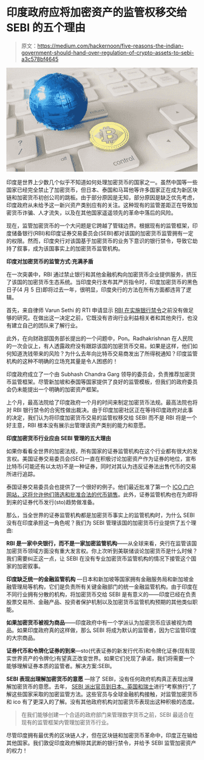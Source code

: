 # 印度政府应将加密资产的监管权移交给 SEBI 的五个理由

> 原文：<https://medium.com/hackernoon/five-reasons-the-indian-government-should-hand-over-regulation-of-crypto-assets-to-sebi-a3c578bf4645>

![](img/5d66400046b79c6242cc8ecc884ec71d.png)

印度是世界上少数几个似乎不知道如何处理加密货币的国家之一。虽然中国等一些国家已经完全禁止了加密货币，但日本、泰国和马耳他等许多国家正在成为新区块链和加密货币初创公司的跳板。由于部分原因是无知，部分原因是缺乏优先考虑，印度政府从未给予这一新兴资产类别应有的关注。这种现有的监管差距正在导致加密货币诈骗、人才流失，以及在其他国家遥遥领先的革命中落后的风险。

现在，监管加密货币的一个大问题是它跨越了管辖边界。根据现有的监管框架，印度储备银行(RBI)和印度证券交易委员会(SEBI)都对该国的加密货币监管拥有一定的权限。然而，印度央行对该国基于加密货币的业务下意识的银行禁令，导致它劫持了叙事，成为该国事实上的加密货币监管机构。

**印度对加密货币的监管方式:充满矛盾**

在一次突袭中，RBI 通过禁止银行和其他金融机构向加密货币企业提供服务，挤压了该国的加密货币生态系统。当印度央行发布其严厉指令时，印度加密货币的黑色日子(4 月 5 日)即将过去一年，很明显，印度央行的方法在所有方面都违背了逻辑。

首先，来自律师 Varun Sethi 的 RTI 申请显示 [RBI 在实施银行禁令](https://cryptodost.io/india/rti-reveals-rbi-did-not-do-enough-research-before-banning-cryptocurrencies.html)之前没有做足够的研究。在做出这一决定之前，它既没有咨询行业利益相关者和其他央行，也没有建立自己的团队来了解行业。

此外，在向财政部国务部长提出的一个问题中，Pon。Radhakrishnan 在人民院的一次会议上，有人透露政府没有跟踪该国的加密货币交易。如果是这样，他们如何知道洗钱带来的风险？为什么去年向比特币交易商发出了所得税通知？印度监管机构的这种不明确的立场充其量是令人困惑的！

印度政府成立了一个由 Subhash Chandra Garg 领导的委员会，负责推荐加密货币监管框架。尽管新加坡和泰国等国家提供了良好的监管模板，但我们的政府委员会仍未能提出一个明确的加密资产框架。

上个月，最高法院给了印度政府一个月的时间来制定加密货币法规。最高法院也将对 RBI 银行禁令的合宪性做出裁决。由于印度加密社区正在等待印度政府对此事的决定，我们认为将印度加密货币交易的监管权移交给 SEBI 而不是 RBI 将是一个好主意，RBI 根本没有展示出管理该资产类别的能力和意愿。

**印度加密货币行业应由 SEBI 管理的五大理由**

如果你看看全世界的加密法规，所有国家的证券监管机构在这个行业都有很大的发言权。美国证券交易委员会(SEC)一直在积极讨论加密资产作为证券的地位，宣布比特币(可能还有以太坊)不是一种证券，同时对其认为违反证券法出售代币的交易所进行追踪。

泰国证券交易委员会也提供了一个很好的例子。他们最近批准了第一个 [ICO 门户网站，这将允许他们筛选和批准合法的代币销售](/broctagongroup/thailand-sec-approves-countrys-first-ico-portal-b43506b2abdb)。此外，证券监管机构也在为即将到来的证券代币发行(sto)趋势做准备。

那么，当全世界的证券监管机构都是加密货币事实上的监管机构时，为什么 SEBI 没有在印度承担这一角色呢？我们为 SEBI 管理该国的加密货币行业提供了五个理由:

**RBI 是一家中央银行，而不是一家加密监管机构**——从全球来看，央行在监管该国加密货币领域方面没有重大发言权。你上次听到美联储谈论加密货币是什么时候？我们需要纠正这一点，让 SEBI 在没有专业加密货币监管机构的情况下接管这个国家的加密叙事。

**印度缺乏统一的金融监管机构** —日本和新加坡等国家拥有金融服务局和新加坡金融管理局等机构，它们是负责所有关键金融部门的统一金融监管机构。由于印度在不同行业拥有分散的机构，将加密货币交给 SEBI 是有意义的——印度已经在负责股票交易所、金融产品、投资者保护机制以及加密货币监管机构预期的其他类似职能。

**如果加密货币被视为商品**——印度政府中有一个学派认为加密货币应该被视为商品。如果印度政府真的这样做，那么 SEBI 将成为默认的监管者，因为它监管印度的大宗商品。

**证券代币和令牌化证券的到来**—sto(代表证券的新发行代币)和令牌化证券(现有现实世界资产的令牌化)有望真正改变世界。如果它们兑现了承诺，我们将需要一个能够理解证券本质的监管者。解决方案:SEBI。

**SEBI 表现出理解加密货币的意愿** —除了 SEBI，没有任何政府机构真正表现出理解加密货币的意愿。去年， [SEBI 派出官员到日本、英国和瑞士](https://cryptodost.io/india/sebi-officials-undertake-study-tours-to-japan-uk-and-switzerland-to-study-cryptocurrencies.html)进行“考察旅行”,了解这些国家采取的加密监管方法。这些官员与全球金融机构接触，对监管加密货币和 ico 有了更深入的了解。没有其他政府机构对加密货币表现出这种积极的态度。

> 在我们能够创建一个合适的政府部门来管理数字货币之前，SEBI 最适合在现有的监管框架内管理加密货币行业。

尽管印度拥有最优秀的区块链人才，但在区块链和加密货币革命中，印度正在输给其他国家。我们敦促印度政府解除其武断的银行禁令，并给予 SEBI 监管加密资产的权力！